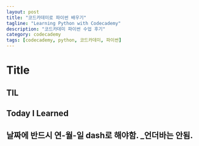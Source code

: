 ```yaml
---
layout: post
title: "코드카데미로 파이썬 배우기"
tagline: "Learning Python with Codecademy"
description: "코드카데미 파이썬 수업 후기"
category: codecademy
tags: [codecademy, python, 코드카데미, 파이썬]
---
```

# Title
## TIL
## Today I Learned
## 날짜에 반드시 연-월-일 dash로 해야함. _언더바는 안됨.
